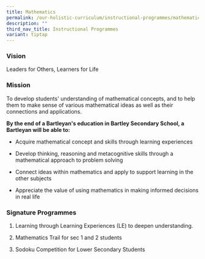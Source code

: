 ```yaml
---
title: Mathematics
permalink: /our-holistic-curriculum/instructional-programmes/mathematics/
description: ""
third_nav_title: Instructional Programmes
variant: tiptap
---
```

<h3>Vision</h3>
<p>Leaders for Others, Learners for Life</p>
<h3>Mission</h3>
<p>To develop students' understanding of mathematical concepts, and to help
them to make sense of various mathematical ideas as well as their connections
and applications.</p>
<p><strong>By the end of a Bartleyan's education in Bartley Secondary School, a Bartleyan will be able to:</strong>
</p>
<ul data-tight="true" class="tight">
<li>
<p>Acquire mathematical concept and skills through learning experiences</p>
</li>
<li>
<p>Develop thinking, reasoning and metacognitive skills through a mathematical
approach to problem solving</p>
</li>
<li>
<p>Connect ideas within mathematics and apply to support learning in the
other subjects</p>
</li>
<li>
<p>Appreciate the value of using mathematics in making informed decisions
in real life</p>
</li>
</ul>
<h3>Signature Programmes</h3>
<ol data-tight="true" class="tight">
<li>
<p>Learning through Learning Experiences (LE) to deepen understanding.</p>
</li>
<li>
<p>Mathematics Trail for sec 1 and 2 students</p>
</li>
<li>
<p>Sodoku Competition for Lower Secondary Students</p>
</li>
</ol>
<p></p>